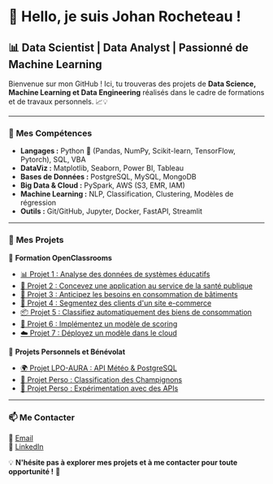 # 👋 Hello, je suis Johan Rocheteau !  
## 📊 Data Scientist | Data Analyst | Passionné de Machine Learning  

Bienvenue sur mon GitHub ! Ici, tu trouveras des projets de **Data Science, Machine Learning et Data Engineering** réalisés dans le cadre de formations et de travaux personnels. 📈💡  

---

### 🚀 **Mes Compétences**
- **Langages :** Python 🐍 (Pandas, NumPy, Scikit-learn, TensorFlow, Pytorch), SQL, VBA  
- **DataViz :** Matplotlib, Seaborn, Power BI, Tableau  
- **Bases de Données :** PostgreSQL, MySQL, MongoDB  
- **Big Data & Cloud :** PySpark, AWS (S3, EMR, IAM)  
- **Machine Learning :** NLP, Classification, Clustering, Modèles de régression  
- **Outils :** Git/GitHub, Jupyter, Docker, FastAPI, Streamlit  

---

### 📌 **Mes Projets**
📂 **Formation OpenClassrooms**
- [📊 Projet 1 : Analyse des données de systèmes éducatifs](https://github.com/JohanRocheteau/Formation_DS_P1_Analyse_Donnees_Education)  
- [🏥 Projet 2 : Concevez une application au service de la santé publique](https://github.com/JohanRocheteau/Formation_DS_P2_Application_Sante_Publique)  
- [🏢 Projet 3 : Anticipez les besoins en consommation de bâtiments](https://github.com/JohanRocheteau/Formation_DS_P3_Optimisation_Consommation_Batiments)  
- [🛒 Projet 4 : Segmentez des clients d'un site e-commerce](https://github.com/JohanRocheteau/Formation_DS_P4_Analyse_Clients_E-commerce)  
- [📦 Projet 5 : Classifiez automatiquement des biens de consommation](https://github.com/JohanRocheteau/Formation_DS_P5_Classif_Biens_Consommation)  
- [🏦 Projet 6 : Implémentez un modèle de scoring](https://github.com/JohanRocheteau/Formation_DS_P6_ML_Scoring_Credit)  
- [☁️ Projet 7 : Déployez un modèle dans le cloud](https://github.com/JohanRocheteau/Formation_DS_P7_Deploy_Modele_Cloud)  

📂 **Projets Personnels et Bénévolat**
- [🌍 Projet LPO-AURA : API Météo & PostgreSQL](https://github.com/JohanRocheteau/LPO_AURA_Benevolat_Collecte_Donnees_Meteorologiques)  
- [🍄 Projet Perso : Classification des Champignons](https://github.com/JohanRocheteau/Projet_Perso_Classification_Champignons_Machine_Learning)  
- [🔗 Projet Perso : Expérimentation avec des APIs](https://github.com/JohanRocheteau/Projet_Perso_Upskilling_APIs_Python_PowerBI)  

---

### 📫 **Me Contacter**
📩 [Email](mailto:johan.rocheteau@hotmail.fr)  
🔗 [LinkedIn](https://www.linkedin.com/in/johan-rocheteau/)  

💡 **N'hésite pas à explorer mes projets et à me contacter pour toute opportunité !** 🚀
